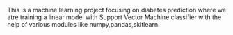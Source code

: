 This is a machine learning project focusing on diabetes prediction where we atre training a linear model with Support Vector Machine classifier with the help of various modules like numpy,pandas,skitlearn.

